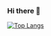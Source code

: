 ### Hi there 👋

[![Top Langs](https://github-readme-stats.vercel.app/api/top-langs/?username=egemenkopuz)](https://github.com/anuraghazra/github-readme-stats)
